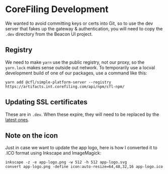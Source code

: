 CoreFiling Development
======================

We wanted to avoid committing keys or certs into Git, so to use the dev server that
fakes up the gateway & authentication, you will need to copy the `.dev` directory
from the Beacon UI project.


Registry
--------

We need to make `yarn` use the public registry, not our proxy, so the `yarn.lock`
makes sense outside out network. To temporarily use a locval development build
of one of our packages, use a command like this:

```shell
yarn add @cfl/simple-platform-server --registry https://artifacts.int.corefiling.com/api/npm/cfl-npm/
```


Updating SSL certificates
-------------------------

These are in `.dev`. When these expire, they will need to be replaced by the [latest ones](https://wiki.int.corefiling.com/cfl/CflDotIo).



Note on the icon
----------------

Just in case we want to update the app logo, here is how I converted it to .ICO format using Inkscape and ImageMagick:

    inkscape -z -e app-logo.png -w 512 -h 512 app-logo.svg
    convert app-logo.png -define icon:auto-resize=64,48,32,16 app-logo.ico

